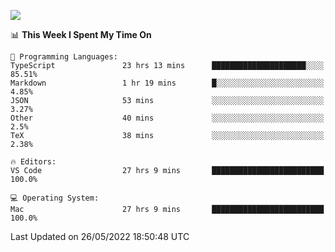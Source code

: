 ![](http://github-profile-summary-cards.vercel.app/api/cards/profile-details?username=kok-s0s&theme=vue)

<!--START_SECTION:waka-->
📊 **This Week I Spent My Time On** 

```text
💬 Programming Languages: 
TypeScript               23 hrs 13 mins      █████████████████████░░░░   85.51% 
Markdown                 1 hr 19 mins        █░░░░░░░░░░░░░░░░░░░░░░░░   4.85% 
JSON                     53 mins             ░░░░░░░░░░░░░░░░░░░░░░░░░   3.27% 
Other                    40 mins             ░░░░░░░░░░░░░░░░░░░░░░░░░   2.5% 
TeX                      38 mins             ░░░░░░░░░░░░░░░░░░░░░░░░░   2.38%

🔥 Editors: 
VS Code                  27 hrs 9 mins       █████████████████████████   100.0%

💻 Operating System: 
Mac                      27 hrs 9 mins       █████████████████████████   100.0%

```


 Last Updated on 26/05/2022 18:50:48 UTC
<!--END_SECTION:waka-->
